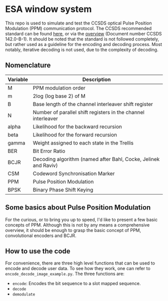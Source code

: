 # ESA window system

This repo is used to simulate and test the CCSDS optical Pulse Position Modulation (PPM) communication protocol. The CCSDS recommended standard can be found [here](https://public.ccsds.org/Pubs/142x0b1.pdf), or via the [overview](https://public.ccsds.org/publications/BlueBooks.aspx) (Document number CCSDS 142.0-B-1). It should be noted that the standard is not followed completely, but rather used as a guideline for the encoding and decoding process. Most notably, iterative decoding is not used, due to the complexity of decoding. 

## Nomenclature
| Variable | Description                                                     |
|----------|-----------------------------------------------------------------|
| M        | PPM modulation order                                            |
| m        | 2log (log base 2) of M                                          |
| B        | Base length of the channel interleaver shift register           |
| N        | Number of parallel shift registers in the channel interleaver   |
| alpha    | Likelihood for the backward recursion                           |
| beta     | Likelihood for the forward recursion                            |
| gamma    | Weight assigned to each state in the Trellis                    |
| BER      | Bit Error Ratio                                                 |
| BCJR     | Decoding algorithm (named after Bahl, Cocke, Jelinek and Raviv) |
| CSM      | Codeword Synchronisation Marker                                 |
| PPM      | Pulse Position Modulation                                       |
| BPSK     | Binary Phase Shift Keying                                       |

## Some basics about Pulse Position Modulation
For the curious, or to bring you up to speed, I'd like to present a few basic concepts of PPM. Although this is not by any means a comprehensive overview, it should be enough to grasp the basic concept of PPM, convolutional encoders and BCJR. 

## How to use the code
For convenience, there are three high level functions that can be used to encode and decode user data. To see how they work, one can refer to `encode_decode_image_example.py`. The three functions are:
- `encode`: Encodes the bit sequence to a slot mapped sequence. 
- `decode`
- `demodulate`

